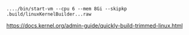 ```
..../bin/start-vm --cpu 6 --mem 8Gi --skipkp .build/linuxKernelBuilder...raw
```

https://docs.kernel.org/admin-guide/quickly-build-trimmed-linux.html


